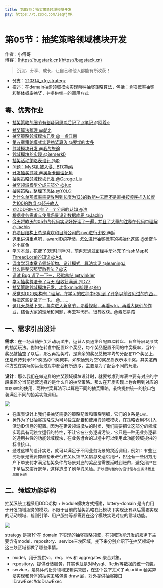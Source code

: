 ```yaml
---
title: 第05节：抽奖策略领域模块开发
pay: https://t.zsxq.com/IeqVjMR
---
```


# 第05节：抽奖策略领域模块开发

作者：小傅哥
<br/>博客：[https://bugstack.cn](https://bugstack.cn)

>沉淀、分享、成长，让自己和他人都能有所收获！

- 分支：[210814_xfg_strategy](https://gitcode.net/KnowledgePlanet/Lottery/-/tree/210814_xfg_strategy)
- 描述：在domain抽奖领域模块实现两种抽奖策略算法，包括：单项概率抽奖和整体概率抽奖，并提供统一的调用方式

## 零、优秀作业

- [抽奖策略的细节有些疑问思考后记了点笔记 @阿羲⭐️](https://t.zsxq.com/06uN3zrnE)
- [抽奖算法整理 @朝北](https://t.zsxq.com/06RFi666I)
- [抽奖策略领域模块开发 @一点江南](https://t.zsxq.com/06iYVNrj2)
- [第五章策略模式实现抽奖算法 @要学的太多](https://t.zsxq.com/06QvNZvJ2)
- [领域模块开发 @我的旅途](https://t.zsxq.com/0627miMJ6)
- [领域模块的实现 @BerserkD](https://t.zsxq.com/06AEm2Zfe)
- [抽奖活动策略表设计 @Φ](https://t.zsxq.com/06Q3jA6a2)
- [问题：MySQL被入侵、BTC勒索](https://t.zsxq.com/066qzjeq7)
- [开发抽奖领域 @奥斯卡最佳配角](https://t.zsxq.com/06FyRVRvb)
- [抽奖策略领域模块开发 @Geroge Liu](https://t.zsxq.com/06jeIYFeQ)
- [抽奖领域模型分成三部分 @liuc](https://t.zsxq.com/067qr7mmi)
- [抽奖策略，整理下思路 @YOLO](https://t.zsxq.com/063B2zrBE)
- [为什么单项概率需要散列到长度为128的数组中去而不是直接按顺序插入长度为100的数组 @轻舟故人](https://t.zsxq.com/06ZBmQrbu)
- [对DDD和MVC有了一个分层的认知 @浩](https://t.zsxq.com/07Mn23JAQ)
- [根据业务需求与使用场景设计数据库表 @Jachin](https://t.zsxq.com/07iuJU7yB)
- [今天将昨天的05节的代码实现好好读了一遍，并且了大量的注释在代码中理解 @Jachin](https://t.zsxq.com/07Mv3nQBE)
- [在项目结构上总是喜欢和目前公司的mvc进行比较 @稣](https://t.zsxq.com/09Xldk7rL)
- [这里讲讲重点吧，awardID的存储，怎么进行抽奖概率的初始化这些 @爱奋斗的小鲨鱼](https://t.zsxq.com/09uxtaeE7)
- [学习本章，花费了3天时间学习，前两天通过面经手册补充了HashMap和ThreadLocal的知识 @Ad.](https://t.zsxq.com/0ctATk3DZ)
- [深度学习本章节领域架构、设计模式、算法实现 @learningJ](https://t.zsxq.com/0dSlihyWM)
- [什么是斐波那契散列法？@这](https://t.zsxq.com/0dydgtuBj)
- [调试 Bug 调了一下午，经验总结 @twinkler](https://t.zsxq.com/0dq5vd4j2)
- [学习抽奖算法卡了两天 但收获满满 @D77](https://t.zsxq.com/0f6mxTjyu)
- [抽奖策略领域模块开发，功能xmind梳理 @Ken](https://t.zsxq.com/1074H0adK)
- [感觉对DDD架构有了理解，在学习的过程中也见到了许多以前没见过的东西，我把这些记录了一下。 @... ...](https://t.zsxq.com/10nV63bCT)
- [这几天总结下来，每次进入新章节，先看视频，再看wiki，再看大佬们的作业，结合大家的理解和问题，再去写代码，很有收获。@素质男孩](https://t.zsxq.com/10e3wb5vf)

## 一、需求引出设计

**需求**：在一场营销抽奖活动玩法中，运营人员通常会配置以转盘、盲盒等展现形式的抽奖玩法。例如在转盘中配置12个奖品，每个奖品配置不同的中奖概率，当1个奖品被抽空了以后，那么再抽奖时，是剩余的奖品总概率均匀分配在11个奖品上，还是保持剩余11个奖品的中奖概率，如果抽到为空的奖品则表示未中奖。其实这两种方式在实际的运营过程中都会有所选取，主要是为了配合不同的玩法。

**设计**：那么我们在做这样的抽奖领域模块设计时，就要考虑到库表中要有对应的字段来区分当前运营选择的是什么样的抽奖策略。那么在开发实现上也会用到对应的`策略模式`的使用，两种抽奖算法可以算是不同的抽奖策略，最终提供统一的接口包装满足不同的抽奖功能调用。

![](/images/article/project/lottery/Part-2/5-01.png)

- 在库表设计上我们把抽奖需要的策略配置和策略明细，它们的关系是`1vn`。
- 另外为了让抽奖策略成为可以独立配置和使用的领域模块，在策略表用不引入活动ID信息的配置。因为在建设领域模块的时候，我们需要把让这部分的领域实现具有可独立运行的特性，不让它被业务逻辑污染，它只是一种无业务逻辑的通用共性的功能领域模块，在业务组合的过程中可以使用此功能领域提供的标准接口。
- 通过这样的设计实现，就可以满足于不同业务场景的灵活调用，例如：有些业务场景是需要你直接来进行抽奖反馈中奖信息发送给用户，但还有一些因为用户下单支付才满足抽奖条件的场景对应的奖品是需要延时到账的，避免用户在下单后又进行退单，这样造成了刷单的风险。`所以很时候你的设计是与业务场景息息相关的`

## 二、领域功能结构

抽奖系统工程采用DDD架构 + Module模块方式搭建，lottery-domain 是专门用于开发领域服务的模块，不限于目前的抽奖策略在此模块下实现还有以后需要实现的活动领域、规则引擎、用户服务等都需要在这个模块实现对应的领域功能。

![](/images/article/project/lottery/Part-2/5-02.png)

strategy 是第1个在 domain 下实现的抽奖策略领域，在领域功能开发的服务下主要含有model、repository、service三块区域，接下来分别介绍下在抽奖领域中这三块区域都做了哪些事情。

- model，用于提供vo、req、res 和 aggregates 聚合对象。
- repository，提供仓储服务，其实也就是对Mysql、Redis等数据的统一包装。
- service，是具体的业务领域逻辑实现层，在这个包下定义了algorithm抽奖算法实现和具体的抽奖策略包装 draw 层，对外提供抽奖接口 IDrawExec#doDrawExec



